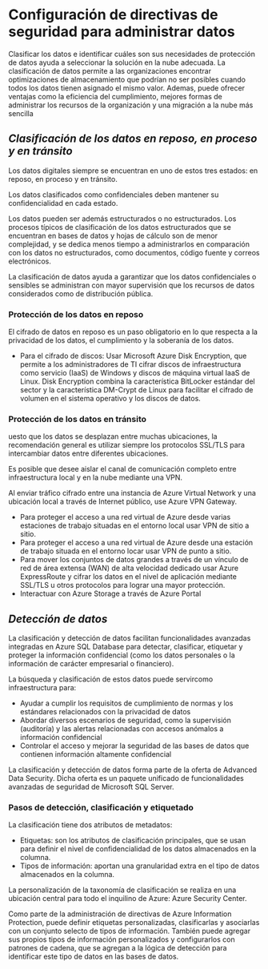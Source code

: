 # Configuración de directivas de seguridad para administrar datos
Clasificar los datos e identificar cuáles son sus necesidades de protección de datos ayuda a seleccionar la solución en la nube adecuada. La clasificación de datos permite a las organizaciones encontrar optimizaciones de almacenamiento que podrían no ser posibles cuando todos los datos tienen asignado el mismo valor. Ademas, puede ofrecer ventajas como la eficiencia del cumplimiento, mejores formas de administrar los recursos de la organización y una migración a la nube más sencilla

## _Clasificación de los datos en reposo, en proceso y en tránsito_
Los datos digitales siempre se encuentran en uno de estos tres estados: en reposo, en proceso y en tránsito.

Los datos clasificados como confidenciales deben mantener su confidencialidad en cada estado.

Los datos pueden ser además estructurados o no estructurados. Los procesos típicos de clasificación de los datos estructurados que se encuentran en bases de datos y hojas de cálculo son de menor complejidad, y se dedica menos tiempo a administrarlos en comparación con los datos no estructurados, como documentos, código fuente y correos electrónicos.

La clasificación de datos ayuda a garantizar que los datos confidenciales o sensibles se administran con mayor supervisión que los recursos de datos considerados como de distribución pública.

### Protección de los datos en reposo
El cifrado de datos en reposo es un paso obligatorio en lo que respecta a la privacidad de los datos, el cumplimiento y la soberanía de los datos.

- Para el cifrado de discos:
Usar Microsoft Azure Disk Encryption, que permite a los administradores de TI cifrar discos de infraestructura como servicio (IaaS) de Windows y discos de máquina virtual IaaS de Linux. Disk Encryption combina la característica BitLocker estándar del sector y la característica DM-Crypt de Linux para facilitar el cifrado de volumen en el sistema operativo y los discos de datos. 

### Protección de los datos en tránsito
uesto que los datos se desplazan entre muchas ubicaciones, la recomendación general es utilizar siempre los protocolos SSL/TLS para intercambiar datos entre diferentes ubicaciones.

Es posible que desee aislar el canal de comunicación completo entre infraestructura local y en la nube mediante una VPN.

Al enviar tráfico cifrado entre una instancia de Azure Virtual Network y una ubicación local a través de Internet público, use Azure VPN Gateway.

- Para proteger el acceso a una red virtual de Azure desde varias estaciones de trabajo situadas en el entorno local usar VPN de sitio a sitio.
- Para proteger el acceso a una red virtual de Azure desde una estación de trabajo situada en el entorno locar usar VPN de punto a sitio.
- Para mover los conjuntos de datos grandes a través de un vínculo de red de área extensa (WAN) de alta velocidad dedicado usar Azure ExpressRoute y cifrar los datos en el nivel de aplicación mediante SSL/TLS u otros protocolos para lograr una mayor protección.
- Interactuar con Azure Storage a través de Azure Portal

## _Detección de datos_
La clasificación y detección de datos facilitan funcionalidades avanzadas integradas en Azure SQL Database para detectar, clasificar, etiquetar y proteger la información confidencial (como los datos personales o la información de carácter empresarial o financiero).

La búsqueda y clasificación de estos datos puede servircomo infraestructura para:
- Ayudar a cumplir los requisitos de cumplimiento de normas y los estándares relacionados con la privacidad de datos
- Abordar diversos escenarios de seguridad, como la supervisión (auditoría) y las alertas relacionadas con accesos anómalos a información confidencial
- Controlar el acceso y mejorar la seguridad de las bases de datos que contienen información altamente confidencial

La clasificación y detección de datos forma parte de la oferta de Advanced Data Security. Dicha oferta es un paquete unificado de funcionalidades avanzadas de seguridad de Microsoft SQL Server. 

### Pasos de detección, clasificación y etiquetado
La clasificación tiene dos atributos de metadatos:
- Etiquetas: son los atributos de clasificación principales, que se usan para definir el nivel de confidencialidad de los datos almacenados en la columna.
- Tipos de información: aportan una granularidad extra en el tipo de datos almacenados en la columna.

La personalización de la taxonomía de clasificación se realiza en una ubicación central para todo el inquilino de Azure: Azure Security Center.

Como parte de la administración de directivas de Azure Information Protection, puede definir etiquetas personalizadas, clasificarlas y asociarlas con un conjunto selecto de tipos de información. También puede agregar sus propios tipos de información personalizados y configurarlos con patrones de cadena, que se agregan a la lógica de detección para identificar este tipo de datos en las bases de datos. 